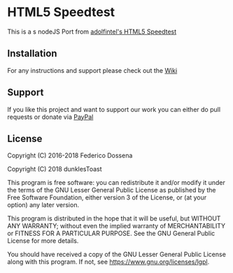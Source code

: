 # HTML5 Speedtest

This is a s nodeJS Port from [adolfintel's HTML5 Speedtest](https://github.com/adolfintel/speedtest)

## Installation
For any instructions and support please check out the [Wiki](https://github.com/adolfintel/speedtest/wiki)


## Support
If you like this project and want to support our work you can either do pull requests or donate via [PayPal](https://paypal.me/dunklesToast) 

## License
Copyright (C) 2016-2018 Federico Dossena

Copyright (C) 2018 dunklesToast


This program is free software: you can redistribute it and/or modify
it under the terms of the GNU Lesser General Public License as published by
the Free Software Foundation, either version 3 of the License, or
(at your option) any later version.

This program is distributed in the hope that it will be useful,
but WITHOUT ANY WARRANTY; without even the implied warranty of
MERCHANTABILITY or FITNESS FOR A PARTICULAR PURPOSE.  See the
GNU General Public License for more details.

You should have received a copy of the GNU Lesser General Public License
along with this program.  If not, see <https://www.gnu.org/licenses/lgpl>.
